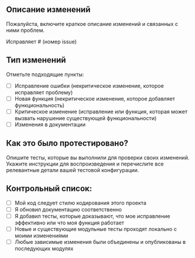 ## Описание изменений

Пожалуйста, включите краткое описание изменений и связанных с ними проблем.

Исправляет # (номер issue)

## Тип изменений

Отметьте подходящие пункты:

- [ ] Исправление ошибки (некритическое изменение, которое исправляет проблему)
- [ ] Новая функция (некритическое изменение, которое добавляет функциональность)
- [ ] Критическое изменение (исправление или функция, которая может вызвать нарушение существующей функциональности)
- [ ] Изменения в документации

## Как это было протестировано?

Опишите тесты, которые вы выполнили для проверки своих изменений. Укажите инструкции для воспроизведения и перечислите все релевантные детали вашей тестовой конфигурации.

## Контрольный список:

- [ ] Мой код следует стилю кодирования этого проекта
- [ ] Я обновил документацию соответственно
- [ ] Я добавил тесты, которые доказывают, что мое исправление эффективно или что моя функция работает
- [ ] Новые и существующие модульные тесты проходят локально с моими изменениями
- [ ] Любые зависимые изменения были объединены и опубликованы в последующих модулях
